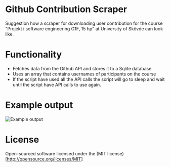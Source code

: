 # Github Contribution Scraper 
Suggestion how a scraper for downloading user contribution for the course "Projekt i software engineering G1F, 15 hp" at University of Skövde can look like. 

# Functionality 
+ Fetches data from the Github API and stores it to a Sqlite database 
+ Uses an array that contains usernames of participants on the course 
+ If the script have used all the API calls the script will go to sleep and wait until the script have API calls to use again.

# Example output
![Example output](http://andreasbylund.se/img/output_example.png)

# License
Open-sourced software licensed under the (MIT license)[http://opensource.org/licenses/MIT]
